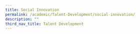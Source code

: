 ```yaml
---
title: Social Innovation
permalink: /academic/Talent-Development/social-innovation/
description: ""
third_nav_title: Talent Development
---
```

